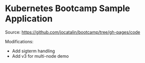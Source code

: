 # Kubernetes Bootcamp Sample Application

Source: https://github.com/jocatalin/bootcamp/tree/gh-pages/code

Modifications:

- Add sigterm handling
- Add v3 for multi-node demo
